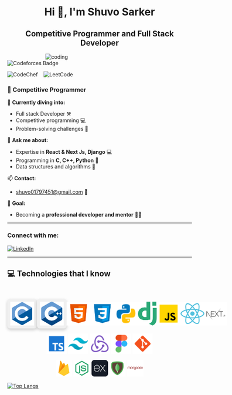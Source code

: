 <h1 align="center">Hi 👋, I'm Shuvo Sarker </h1>
<h2 align="center">Competitive Programmer and Full Stack Developer</h2>

<img align="right" alt="coding" width="400" src="https://user-images.githubusercontent.com/69011963/137184767-79a13ec7-1bb3-4341-a6da-3a149c9c159a.gif" />

<p align="left">
  &nbsp;&nbsp;
  <img src="https://codeforces-readme-stats.vercel.app/api/badge?username=shuvo_sarker4" alt="Codeforces Badge" />
  &nbsp;&nbsp;
  
  ![CodeChef](https://img.shields.io/badge/CodeChef-1467-orange?logo=codechef&logoColor=white)
  &nbsp;&nbsp;
  ![LeetCode](https://img.shields.io/badge/LeetCode-1534-yellowgreen?logo=leetcode&logoColor=white)
  
 
</p>

### 🚀 Competitive Programmer  

🌱 **Currently diving into:**  
   - Full stack Developer ⚒️
   - Competitive programming 💻  
   - Problem-solving challenges 🧩  

💬 **Ask me about:**  
   - Expertise in **React & Next Js, Django** 💻 
   - Programming in **C, C++, Python** 🐍  
   - Data structures and algorithms 🔗  

📫 **Contact:**  
   - [shuvo01797451@gmail.com](mailto:shuvo01797451@gmail.com) 📧  
 

🎯 **Goal:**  
   - Becoming a **professional developer and mentor** 🧑‍💻  



---

<h3 align="left">Connect with me:</h3>
<p align="left">
  <a href="https://www.linkedin.com/in/shuvosarker4" target="_blank" title="LinkedIn">
    <img align="center" src="https://raw.githubusercontent.com/rahuldkjain/github-profile-readme-generator/master/src/images/icons/Social/linked-in-alt.svg" alt="LinkedIn" height="30" width="40" />
  </a>
</p>

---

## :computer: Technologies that I know

<br>
<p align="center" style="display:flex; align-items:center; justify-content:space-between; gap:60">
  <img src="https://raw.githubusercontent.com/devicons/devicon/master/icons/c/c-original.svg" alt="C" height="65" style="border-radius: 8px; padding: 8px; background-color: #f0f0f0; transition: transform 0.3s, background-color 0.3s; box-shadow: 0 4px 8px rgba(0, 0, 0, 0.2);" />
  <img src="https://raw.githubusercontent.com/devicons/devicon/master/icons/cplusplus/cplusplus-original.svg" alt="C++" height="65" style="border-radius: 8px; padding: 8px; background-color: #f0f0f0; transition: transform 0.3s, background-color 0.3s; box-shadow: 0 4px 8px rgba(0, 0, 0, 0.2);" />
<img height="65" src="https://github.com/Shuvosarker4/Shuvosarker4/blob/main/html.png"/>
<img height="65" src="https://github.com/Shuvosarker4/Shuvosarker4/blob/main/css.png"/>
<img height="65" src="https://github.com/Shuvosarker4/Shuvosarker4/blob/main/python.png"/>
<img height="65" src="https://github.com/Shuvosarker4/Shuvosarker4/blob/main/django.svg"/>
<img height="65" src="https://github.com/Shuvosarker4/Shuvosarker4/blob/main/javascript.png"/>
<img height="65" src="https://github.com/Shuvosarker4/Shuvosarker4/blob/main/reactjs.png"/>
<img height="65" src="https://github.com/Shuvosarker4/Shuvosarker4/blob/main/nextjs.png"/>


</p>

<p align="center">
<img height="55" src="https://github.com/Shuvosarker4/Shuvosarker4/blob/main/typescript.png"/>
<img height="55" src="https://github.com/Shuvosarker4/Shuvosarker4/blob/main/tailwind.png"/>
<img height="55" src="https://github.com/Shuvosarker4/Shuvosarker4/blob/main/redux.png"/>
<img height="55" src="https://github.com/Shuvosarker4/Shuvosarker4/blob/main/figma.png"/>
<img height="55" src="https://github.com/Shuvosarker4/Shuvosarker4/blob/main/git.png"/>
</p>

<p align="center">
<img height="45" src="https://github.com/Shuvosarker4/Shuvosarker4/blob/main/firebase.webp"/>
<img height="45" src="https://github.com/Shuvosarker4/Shuvosarker4/blob/main/nodejs.png"/>
<img height="45" src="https://github.com/Shuvosarker4/Shuvosarker4/blob/main/express.png" "Expressjs"/>
<img height="45" src="https://github.com/Shuvosarker4/Shuvosarker4/blob/main/mongodb.png"/>
<img height="45" src="https://github.com/Shuvosarker4/Shuvosarker4/blob/main/mongoose.png"/>

</p>

[![Top Langs](https://github-readme-stats.vercel.app/api/top-langs/?username=Shuvosarker4)](https://github.com/anuraghazra/github-readme-stats)

